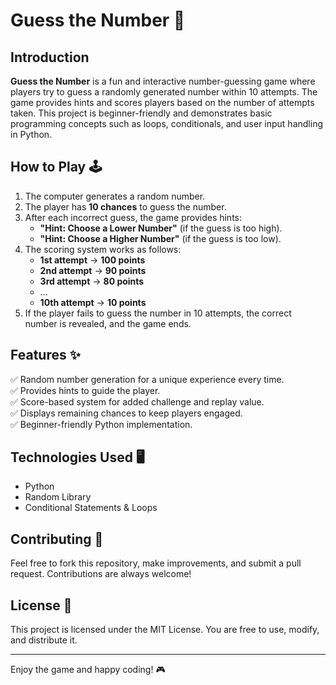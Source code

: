 # Guess the Number 🎯

## Introduction
**Guess the Number** is a fun and interactive number-guessing game where players try to guess a randomly generated number within 10 attempts. The game provides hints and scores players based on the number of attempts taken. This project is beginner-friendly and demonstrates basic programming concepts such as loops, conditionals, and user input handling in Python.

## How to Play 🕹️
1. The computer generates a random number.
2. The player has **10 chances** to guess the number.
3. After each incorrect guess, the game provides hints:
   - **"Hint: Choose a Lower Number"** (if the guess is too high).
   - **"Hint: Choose a Higher Number"** (if the guess is too low).
4. The scoring system works as follows:
   - **1st attempt** → **100 points**
   - **2nd attempt** → **90 points**
   - **3rd attempt** → **80 points**
   - ...
   - **10th attempt** → **10 points**
5. If the player fails to guess the number in 10 attempts, the correct number is revealed, and the game ends.

## Features ✨
✅ Random number generation for a unique experience every time.  
✅ Provides hints to guide the player.  
✅ Score-based system for added challenge and replay value.  
✅ Displays remaining chances to keep players engaged.  
✅ Beginner-friendly Python implementation.  

## Technologies Used 🖥️
- Python
- Random Library
- Conditional Statements & Loops

## Contributing 🤝
Feel free to fork this repository, make improvements, and submit a pull request. Contributions are always welcome!

## License 📜
This project is licensed under the MIT License. You are free to use, modify, and distribute it.

---
Enjoy the game and happy coding! 🎮


